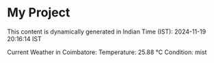 # My Project

This content is dynamically generated in Indian Time (IST): 2024-11-19 20:16:14 IST


Current Weather in Coimbatore:
Temperature: 25.88 °C
Condition: mist
